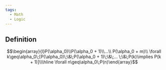 ```yaml
---
tags:
  - Math
  - Logic
---
```

## Definition
$$\begin{array}{l}P(\alpha_0)\\P(\alpha_0 + 1)\\...\\ P(\alpha_0 + m)\\
\forall k\geq\alpha_0\;[P(\alpha_0)\;\&\;P(\alpha_0 + 1)\;\&\;... \;\&\;P(k)\implies P(k + 1)]\\\hline \forall n\geq\alpha_0\;P(n)\end{array}$$